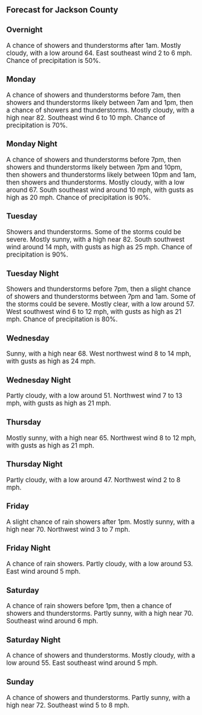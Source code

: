 <div>
   <h2>Forecast for Jackson County</h2>
   <p>
      <div style="font-size:120%">
         <h3>Overnight</h3>A chance of showers and thunderstorms after 1am. Mostly cloudy, with a low around 64. East southeast wind 2 to 6 mph. Chance
         of precipitation is 50%.<br></div>
   </p>
   <p>
      <div style="font-size:120%">
         <h3>Monday</h3>A chance of showers and thunderstorms before 7am, then showers and thunderstorms likely between 7am and 1pm, then a chance
         of showers and thunderstorms. Mostly cloudy, with a high near 82. Southeast wind 6 to 10 mph. Chance of precipitation is 70%.<br></div>
   </p>
   <p>
      <div style="font-size:120%">
         <h3>Monday Night</h3>A chance of showers and thunderstorms before 7pm, then showers and thunderstorms likely between 7pm and 10pm, then showers
         and thunderstorms likely between 10pm and 1am, then showers and thunderstorms. Mostly cloudy, with a low around 67. South
         southeast wind around 10 mph, with gusts as high as 20 mph. Chance of precipitation is 90%.<br></div>
   </p>
   <p>
      <div style="font-size:120%">
         <h3>Tuesday</h3>Showers and thunderstorms. Some of the storms could be severe. Mostly sunny, with a high near 82. South southwest wind around
         14 mph, with gusts as high as 25 mph. Chance of precipitation is 90%.<br></div>
   </p>
   <p>
      <div style="font-size:120%">
         <h3>Tuesday Night</h3>Showers and thunderstorms before 7pm, then a slight chance of showers and thunderstorms between 7pm and 1am. Some of the storms
         could be severe. Mostly clear, with a low around 57. West southwest wind 6 to 12 mph, with gusts as high as 21 mph. Chance
         of precipitation is 80%.<br></div>
   </p>
   <p>
      <div style="font-size:120%">
         <h3>Wednesday</h3>Sunny, with a high near 68. West northwest wind 8 to 14 mph, with gusts as high as 24 mph.<br></div>
   </p>
   <p>
      <div style="font-size:120%">
         <h3>Wednesday Night</h3>Partly cloudy, with a low around 51. Northwest wind 7 to 13 mph, with gusts as high as 21 mph.<br></div>
   </p>
   <p>
      <div style="font-size:120%">
         <h3>Thursday</h3>Mostly sunny, with a high near 65. Northwest wind 8 to 12 mph, with gusts as high as 21 mph.<br></div>
   </p>
   <p>
      <div style="font-size:120%">
         <h3>Thursday Night</h3>Partly cloudy, with a low around 47. Northwest wind 2 to 8 mph.<br></div>
   </p>
   <p>
      <div style="font-size:120%">
         <h3>Friday</h3>A slight chance of rain showers after 1pm. Mostly sunny, with a high near 70. Northwest wind 3 to 7 mph.<br></div>
   </p>
   <p>
      <div style="font-size:120%">
         <h3>Friday Night</h3>A chance of rain showers. Partly cloudy, with a low around 53. East wind around 5 mph.<br></div>
   </p>
   <p>
      <div style="font-size:120%">
         <h3>Saturday</h3>A chance of rain showers before 1pm, then a chance of showers and thunderstorms. Partly sunny, with a high near 70. Southeast
         wind around 6 mph.<br></div>
   </p>
   <p>
      <div style="font-size:120%">
         <h3>Saturday Night</h3>A chance of showers and thunderstorms. Mostly cloudy, with a low around 55. East southeast wind around 5 mph.<br></div>
   </p>
   <p>
      <div style="font-size:120%">
         <h3>Sunday</h3>A chance of showers and thunderstorms. Partly sunny, with a high near 72. Southeast wind 5 to 8 mph.<br></div>
   </p>
</div>